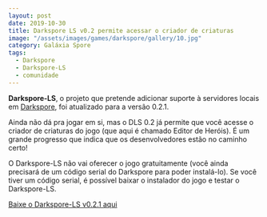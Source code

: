 ```yaml
---
layout: post
date: 2019-10-30
title: Darkspore LS v0.2 permite acessar o criador de criaturas
image: "/assets/images/games/darkspore/gallery/10.jpg"
category: Galáxia Spore
tags:
  - Darkspore
  - Darkspore-LS
  - comunidade
---
```

**Darkspore-LS**, o projeto que pretende adicionar suporte à servidores locais em [Darkspore](https://guia.esporo.net/wiki/Darkspore), foi atualizado para a versão 0.2.1.

Ainda não dá pra jogar em si, mas o DLS 0.2 já permite que você acesse o criador de criaturas do jogo (que aqui é chamado Editor de Heróis). É um grande progresso que indica que os desenvolvedores estão no caminho certo!

O Darkspore-LS não vai oferecer o jogo gratuitamente (você ainda precisará de um código serial do Darkspore para poder instalá-lo). Se você tiver um código serial, é possível baixar o instalador do jogo e testar o Darkspore-LS.

[Baixe o Darkspore-LS v0.2.1 aqui](https://github.com/vitor251093/darkspore-ls/releases/tag/v0.2.1)
